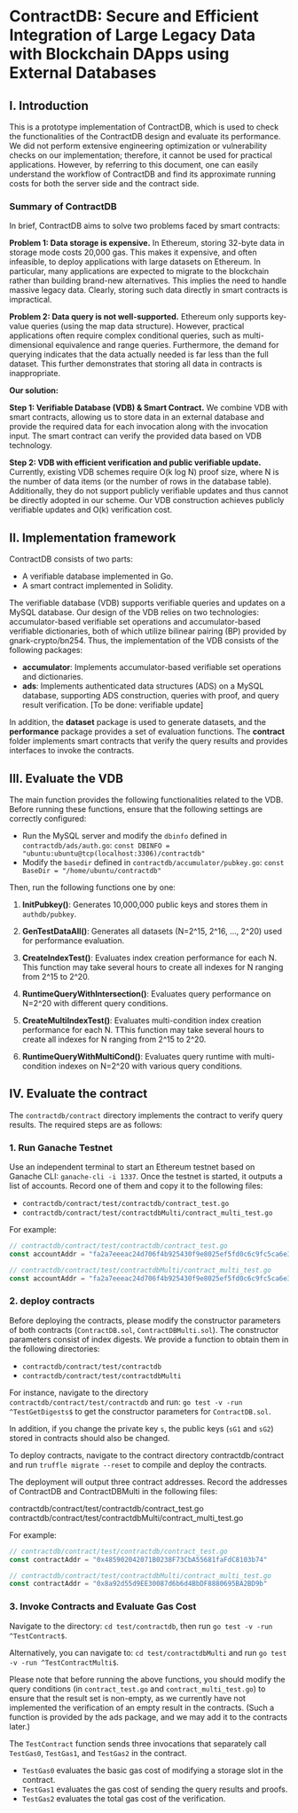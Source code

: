 # ContractDB: Secure and Efficient Integration of Large Legacy Data with Blockchain DApps using External Databases

## I. Introduction

This is a prototype implementation of ContractDB, which is used to check the functionalities of the ContractDB design and evaluate its performance. We did not perform extensive engineering optimization or vulnerability checks on our implementation; therefore, it cannot be used for practical applications. However, by referring to this document, one can easily understand the workflow of ContractDB and find its approximate running costs for both the server side and the contract side.

### Summary of ContractDB

In brief, ContractDB aims to solve two problems faced by smart contracts:

**Problem 1: Data storage is expensive.**
In Ethereum, storing 32-byte data in storage mode costs 20,000 gas. This makes it expensive, and often infeasible, to deploy applications with large datasets on Ethereum. In particular, many applications are expected to migrate to the blockchain rather than building brand-new alternatives. This implies the need to handle massive legacy data. Clearly, storing such data directly in smart contracts is impractical.

**Problem 2: Data query is not well-supported.**
Ethereum only supports key-value queries (using the map data structure). However, practical applications often require complex conditional queries, such as multi-dimensional equivalence and range queries. Furthermore, the demand for querying indicates that the data actually needed is far less than the full dataset. This further demonstrates that storing all data in contracts is inappropriate.

**Our solution:**

**Step 1: Verifiable Database (VDB) & Smart Contract.** We combine VDB with smart contracts, allowing us to store data in an external database and provide the required data for each invocation along with the invocation input. The smart contract can verify the provided data based on VDB technology.

**Step 2: VDB with efficient verification and public verifiable update.** Currently, existing VDB schemes require O(k log N) proof size, where N is the number of data items (or the number of rows in the database table). Additionally, they do not support publicly verifiable updates and thus cannot be directly adopted in our scheme. Our VDB construction achieves publicly verifiable updates and O(k) verification cost.

## II. Implementation framework

ContractDB consists of two parts:

- A verifiable database implemented in Go.
- A smart contract implemented in Solidity.

The verifiable database (VDB) supports verifiable queries and updates on a MySQL database. Our design of the VDB relies on two technologies: accumulator-based verifiable set operations and accumulator-based verifiable dictionaries, both of which utilize bilinear pairing (BP) provided by gnark-crypto/bn254. Thus, the implementation of the VDB consists of the following packages:

- **accumulator**: Implements accumulator-based verifiable set operations and dictionaries.
- **ads**: Implements authenticated data structures (ADS) on a MySQL database, supporting ADS construction, queries with proof, and query result verification. [To be done: verifiable update]

In addition, the **dataset** package is used to generate datasets, and the **performance** package provides a set of evaluation functions. The **contract** folder implements smart contracts that verify the query results and provides interfaces to invoke the contracts.

## III. Evaluate the VDB

The main function provides the following functionalities related to the VDB. Before running these functions, ensure that the following settings are correctly configured:

- Run the MySQL server and modify the `dbinfo` defined in `contractdb/ads/auth.go`:
  `const DBINFO = "ubuntu:ubuntu@tcp(localhost:3306)/contractdb"`
- Modify the `basedir` defined in `contractdb/accumulator/pubkey.go`:
  `const BaseDir = "/home/ubuntu/contractdb"`

Then, run the following functions one by one:

1. **InitPubkey()**: Generates 10,000,000 public keys and stores them in `authdb/pubkey`.

2. **GenTestDataAll()**: Generates all datasets (N=2^15, 2^16, ..., 2^20) used for performance evaluation.

3. **CreateIndexTest()**: Evaluates index creation performance for each N. This function may take several hours to create all indexes for N ranging from 2^15 to 2^20.

4. **RuntimeQueryWithIntersection()**: Evaluates query performance on N=2^20 with different query conditions.

5. **CreateMultiIndexTest()**: Evaluates multi-condition index creation performance for each N. TThis function may take several hours to create all indexes for N ranging from 2^15 to 2^20.

6. **RuntimeQueryWithMultiCond()**: Evaluates query runtime with multi-condition indexes on N=2^20 with various query conditions.

## IV. Evaluate the contract

The `contractdb/contract` directory implements the contract to verify query results. The required steps are as follows:

### 1. Run Ganache Testnet

Use an independent terminal to start an Ethereum testnet based on Ganache CLI:
`ganache-cli -i 1337`. Once the testnet is started, it outputs a list of accounts. Record one of them and copy it to the following files:

- `contractdb/contract/test/contractdb/contract_test.go`
- `contractdb/contract/test/contractdbMulti/contract_multi_test.go`

For example:

```go
// contractdb/contract/test/contractdb/contract_test.go
const accountAddr = "fa2a7eeeac24d706f4b925430f9e8025ef5fd0c6c9fc5ca6e3e48f6dbb71ebed"

// contractdb/contract/test/contractdbMulti/contract_multi_test.go
const accountAddr = "fa2a7eeeac24d706f4b925430f9e8025ef5fd0c6c9fc5ca6e3e48f6dbb71ebed"
```

### 2. deploy contracts

Before deploying the contracts, please modify the constructor parameters of both contracts (`ContractDB.sol`, `ContractDBMulti.sol`). The constructor parameters consist of index digests. We provide a function to obtain them in the following directories:
- `contractdb/contract/test/contractdb`
- `contractdb/contract/test/contractdbMulti`

For instance, navigate to the directory `contractdb/contract/test/contractdb` and run:
`go test -v -run ^TestGetDigests$` to get the constructor parameters for `ContractDB.sol`.

In addition, if you change the private key `s`, the public keys (`sG1` and `sG2`) stored in contracts should also be changed. 

To deploy contracts, navigate to the contract directory contractdb/contract and run `truffle migrate --reset` to compile and deploy the contracts.

The deployment will output three contract addresses. Record the addresses of ContractDB and ContractDBMulti in the following files:

contractdb/contract/test/contractdb/contract_test.go
contractdb/contract/test/contractdbMulti/contract_multi_test.go

For example:

```go
// contractdb/contract/test/contractdb/contract_test.go
const contractAddr = "0x485902042071B0238F73CbA55681faFdC8103b74"

// contractdb/contract/test/contractdbMulti/contract_multi_test.go
const contractAddr = "0x8a92d55d9EE30087d6b6d4BbDF8880695BA2BD9b"
```

### 3. Invoke Contracts and Evaluate Gas Cost

Navigate to the directory:
`cd test/contractdb`, then run `go test -v -run ^TestContract$`.

Alternatively, you can navigate to:
`cd test/contractdbMulti` and run `go test -v -run ^TestContractMulti$`.

Please note that before running the above functions, you should modify the query conditions (in `contract_test.go` and `contract_multi_test.go`) to ensure that the result set is non-empty, as we currently have not implemented the verification of an empty result in the contracts. (Such a function is provided by the ads package, and we may add it to the contracts later.)

The `TestContract` function sends three invocations that separately call `TestGas0`, `TestGas1`, and `TestGas2` in the contract.

- `TestGas0` evaluates the basic gas cost of modifying a storage slot in the contract.
- `TestGas1` evaluates the gas cost of sending the query results and proofs.
- `TestGas2` evaluates the total gas cost of the verification.
